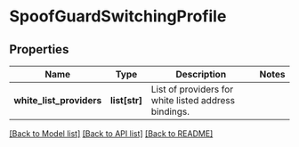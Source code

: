 # SpoofGuardSwitchingProfile

## Properties
Name | Type | Description | Notes
------------ | ------------- | ------------- | -------------
**white_list_providers** | **list[str]** | List of providers for white listed address bindings. | 

[[Back to Model list]](../README.md#documentation-for-models) [[Back to API list]](../README.md#documentation-for-api-endpoints) [[Back to README]](../README.md)

